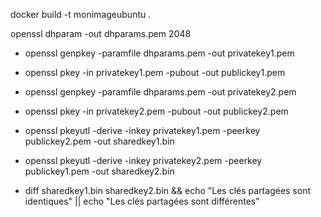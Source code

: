 docker build -t monimageubuntu .

openssl dhparam -out dhparams.pem 2048

- openssl genpkey -paramfile dhparams.pem -out privatekey1.pem
- openssl pkey -in privatekey1.pem -pubout -out publickey1.pem

- openssl genpkey -paramfile dhparams.pem -out privatekey2.pem
- openssl pkey -in privatekey2.pem -pubout -out publickey2.pem

- openssl pkeyutl -derive -inkey privatekey1.pem -peerkey publickey2.pem -out sharedkey1.bin
- openssl pkeyutl -derive -inkey privatekey2.pem -peerkey publickey1.pem -out sharedkey2.bin

- diff sharedkey1.bin sharedkey2.bin && echo "Les clés partagées sont identiques" || echo "Les clés partagées sont différentes"
